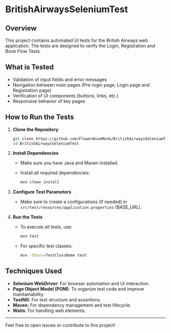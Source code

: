 # BritishAirwaysSeleniumTest

## Overview

This project contains automated UI tests for the British Airways web application. The tests are designed to verify the Login, Registration and Book Flow Tests.

## What is Tested

- Validation of input fields and error messages
- Navigation between main pages (Pre-login page, Login page and Registration page)
- Verification of UI components (buttons, links, etc.)
- Responsive behavior of key pages

## How to Run the Tests

1. **Clone the Repository**

   ```bash
   git clone https://github.com/FlowerWineMonk/BritishAirwaysSeleniumTest.git
   cd BritishAirwaysSeleniumTest
   ```

2. **Install Dependencies**

   - Make sure you have Java and Maven installed.
   - Install all required dependencies:

     ```bash
     mvn clean install
     ```

3. **Configure Test Parameters**

   - Make sure to create a configurations (if needed) in `src/test/resources/application.properties` (BASE_URL).

4. **Run the Tests**

   - To execute all tests, use:

     ```bash
     mvn test
     ```

   - For specific test classes:

     ```bash
     mvn -Dtest=TestClassName test
     ```

## Techniques Used

- **Selenium WebDriver**: For browser automation and UI interaction.
- **Page Object Model (POM)**: To organize test code and improve maintainability.
- **TestNG**: For test structure and assertions.
- **Maven**: For dependency management and test lifecycle.
- **Waits**: For handling web elements.

---

Feel free to open issues or contribute to this project!
